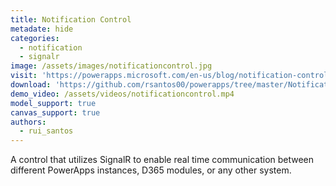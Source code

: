 ```yaml
---
title: Notification Control
metadate: hide
categories:
  - notification
  - signalr
image: /assets/images/notificationcontrol.jpg
visit: 'https://powerapps.microsoft.com/en-us/blog/notification-control-using-powerapps-component-framework-and-azure-signalr/'
download: 'https://github.com/rsantos00/powerapps/tree/master/NotificationControl'
demo_video: /assets/videos/notificationcontrol.mp4
model_support: true
canvas_support: true
authors:
  - rui_santos
---
```

A control that utilizes SignalR to enable real time communication between different PowerApps instances, D365 modules, or any other system.
